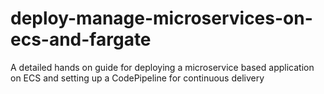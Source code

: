 # deploy-manage-microservices-on-ecs-and-fargate
A detailed hands on guide for deploying a microservice based application on ECS and setting up a CodePipeline for continuous delivery
